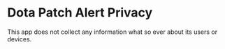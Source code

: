 # Dota Patch Alert Privacy

This app does not collect any information what so ever about its users or devices.
